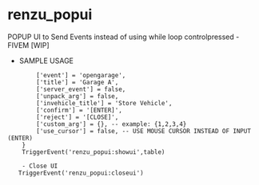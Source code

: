 # renzu_popui
POPUP UI to Send Events instead of using while loop controlpressed - FIVEM [WIP]
- SAMPLE USAGE
```  local table = {
        ['event'] = 'opengarage',
        ['title'] = 'Garage A',
        ['server_event'] = false,
        ['unpack_arg'] = false,
        ['invehicle_title'] = 'Store Vehicle',
        ['confirm'] = '[ENTER]',
        ['reject'] = '[CLOSE]',
        ['custom_arg'] = {}, -- example: {1,2,3,4}
        ['use_cursor'] = false, -- USE MOUSE CURSOR INSTEAD OF INPUT (ENTER)
    }
    TriggerEvent('renzu_popui:showui',table)

    - Close UI
   TriggerEvent('renzu_popui:closeui')
